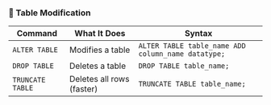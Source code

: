 ### 🔹 Table Modification

| **Command**      | **What It Does**          | **Syntax**                                         |
| ---------------- | ------------------------- | -------------------------------------------------- |
| `ALTER TABLE`    | Modifies a table          | `ALTER TABLE table_name ADD column_name datatype;` |
| `DROP TABLE`     | Deletes a table           | `DROP TABLE table_name;`                           |
| `TRUNCATE TABLE` | Deletes all rows (faster) | `TRUNCATE TABLE table_name;`                       |


